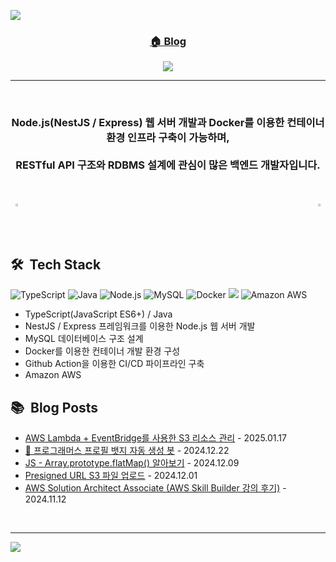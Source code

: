 <a href="https://github.com/JH8459"><img src="https://capsule-render.vercel.app/api?type=waving&color=6F777D&height=200&section=header&text=About&#160;JH&#160;🤔&fontColor=FFFFFF&fontSize=25"/></a>

<div align="center">
  
  ### <a href="https://blog.jh8459.com/" target="_blank">🏠 Blog</a>
  
  <a href="https://github.com/JH8459"><img src="https://hits.seeyoufarm.com/api/count/incr/badge.svg?url=https%3A%2F%2Fgithub.com%2FJH8459&count_bg=%23000000&title_bg=%23555555&icon=github.svg&icon_color=%23E7E7E7&title=Github&edge_flat=false"/></a> 
  
  ---
  
  <br>
    
  ### Node.js(NestJS / Express) 웹 서버 개발과 Docker를 이용한 컨테이너 환경 인프라 구축이 가능하며,<br><br>RESTful API 구조와 RDBMS 설계에 관심이 많은 백엔드 개발자입니다. 
  
</div>

<br>
<br>

<div align="center">
  <div style="display: flex; justify-content: space-between; width: 100%;">
    <a href="https://blog.jh8459.com/2024-12-22-PROJECT" target="_blank">
      <img src="https://raw.githubusercontent.com/JH8459/PROGRAMMERS-BADGE/master/static/result.svg" style="width: 40%;"/>
    </a>
    <a href="https://solved.ac/profile/wjd5588" target="_blank">
      <img src="http://mazassumnida.wtf/api/v2/generate_badge?boj=wjd5588" style="width: 40%;"/>
    </a>
  </div>
</div>

<br>
<br>

## 🛠 &#160;Tech Stack 


<img alt="TypeScript" src ="https://img.shields.io/badge/TypeScript-3178C6.svg?&style=for-the-badge&logo=TypeScript&logoColor=white"/> <img alt="Java" src ="https://img.shields.io/badge/java-%23ED8B00.svg?style=for-the-badge&logo=OpenJDK&logoColor=white"/> <img alt="Node.js" src ="https://img.shields.io/badge/Node.js-339933.svg?style=for-the-badge&logo=Node.js&logoColor=white"/> <img alt="MySQL" src ="https://img.shields.io/badge/MySQL-4479A1.svg?&style=for-the-badge&logo=MySQL&logoColor=white"/> <img alt="Docker" src="https://img.shields.io/badge/Docker-2496ED?style=for-the-badge&logo=Docker&logoColor=white"/> <img src="https://img.shields.io/badge/GitHub Actions-2088FF?style=for-the-badge&logo=GitHub Actions&logoColor=white"> <img alt="Amazon AWS" src ="https://img.shields.io/badge/Amazon AWS-232F3E.svg?&style=for-the-badge&logo=Amazon AWS&logoColor=white"/></center>

- TypeScript(JavaScript ES6+) / Java
- NestJS / Express 프레임워크를 이용한 Node.js 웹 서버 개발
- MySQL 데이터베이스 구조 설계
- Docker를 이용한 컨테이너 개발 환경 구성
- Github Action을 이용한 CI/CD 파이프라인 구축
- Amazon AWS

## 📚 &#160;Blog Posts

- [AWS Lambda + EventBridge를 사용한 S3 리소스 관리](https://blog.jh8459.com/2025-01-17-TIL/) - 2025.01.17
- [🤖 프로그래머스 프로필 뱃지 자동 생성 봇](https://blog.jh8459.com/2024-12-22-PROJECT/) - 2024.12.22
- [JS - Array.prototype.flatMap() 알아보기](https://blog.jh8459.com/2024-12-09-TIL/) - 2024.12.09
- [Presigned URL S3 파일 업로드](https://blog.jh8459.com/2024-12-01-TIL/) - 2024.12.01
- [AWS Solution Architect Associate (AWS Skill Builder 강의 후기)](https://blog.jh8459.com/2024-11-12-TIL/) - 2024.11.12
<br>

---

<a href="https://github.com/JH8459"><img src="https://capsule-render.vercel.app/api?type=waving&color=6F777D&height=200&section=footer"/></a>
